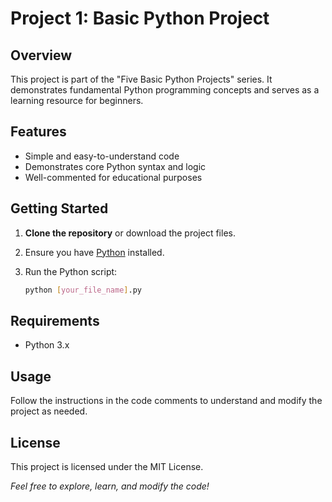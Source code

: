 # Project 1: Basic Python Project

## Overview

This project is part of the "Five Basic Python Projects" series. It demonstrates fundamental Python programming concepts and serves as a learning resource for beginners.

## Features

- Simple and easy-to-understand code
- Demonstrates core Python syntax and logic
- Well-commented for educational purposes

## Getting Started

1. **Clone the repository** or download the project files.
2. Ensure you have [Python](https://www.python.org/downloads/) installed.
3. Run the Python script:

    ```bash
    python [your_file_name].py
    ```

## Requirements

- Python 3.x

## Usage

Follow the instructions in the code comments to understand and modify the project as needed.

## License

This project is licensed under the MIT License.

*Feel free to explore, learn, and modify the code!*